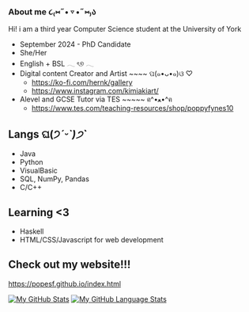 ### About me  ૮₍⑅˶• ▿ •˶⑅₎ა 
Hi! i am a third year Computer Science student at the University of York 
- September 2024 - PhD Candidate
- She/Her
- English + BSL 𓂃 ৎ୭ 𓂃
- Digital content Creator and Artist ~~~~  ପ(๑•ᴗ•๑)ଓ ♡
  - https://ko-fi.com/hernk/gallery
  - https://www.instagram.com/kimiakiart/
 - Alevel and GCSE Tutor via TES ~~~~~ ฅ^•ﻌ•^ฅ
    - https://www.tes.com/teaching-resources/shop/poppyfynes10
## Langs ଘ(੭*ˊᵕˋ)੭* ̀ˋ
  - Java 
  - Python 
  - VisualBasic 
  - SQL, NumPy, Pandas
  - C/C++
## Learning <3
  - Haskell 
  - HTML/CSS/Javascript for web development
## Check out my website!!!
https://popesf.github.io/index.html


[![My GitHub Stats](https://github-readme-stats.vercel.app/api/?username=popESF&count_private=true&theme=tokyonight&showicons=true)]()
[![My GitHub Language Stats](https://github-readme-stats.vercel.app/api/top-langs/?username=popESF&langs_count=5&theme=tokyonight)]()





        
    
<!--
**popESF/popESF** is a ✨ _special_ ✨ repository because its `README.md` (this file) appears on your GitHub profile.


-->
